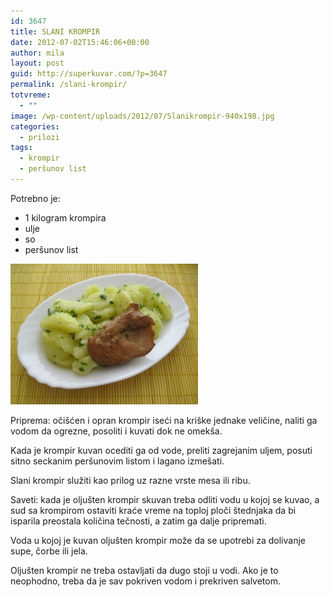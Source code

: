 ```yaml
---
id: 3647
title: SLANI KROMPIR
date: 2012-07-02T15:46:06+00:00
author: mila
layout: post
guid: http://superkuvar.com/?p=3647
permalink: /slani-krompir/
totvreme:
  - ""
image: /wp-content/uploads/2012/07/Slanikrompir-940x198.jpg
categories:
  - prilozi
tags:
  - krompir
  - peršunov list
---
```

Potrebno je:

  * 1 kilogram krompira
  * ulje
  * so
  * peršunov list

<img class="alignnone size-medium wp-image-3648" title="Slanikrompir" src="/wp-content/uploads/2012/07/Slanikrompir-e1341243864452-300x225.jpg" alt="" width="300" height="225" /> 

Priprema: očišćen i opran krompir iseći na kriške jednake veličine, naliti ga vodom da ogrezne, posoliti i kuvati dok ne omekša.

Kada je krompir kuvan ocediti ga od vode, preliti zagrejanim uljem, posuti sitno seckanim peršunovim listom i lagano izmešati.

Slani krompir služiti kao prilog uz razne vrste mesa ili ribu.

Saveti: kada je oljušten krompir skuvan treba odliti vodu u kojoj se kuvao, a sud sa krompirom ostaviti kraće vreme na toploj ploči štednjaka da bi isparila preostala količina tečnosti, a zatim ga dalje pripremati.

Voda u kojoj je kuvan oljušten krompir može da se upotrebi za dolivanje supe, čorbe ili jela.

Oljušten krompir ne treba ostavljati da dugo stoji u vodi. Ako je to neophodno, treba da je sav pokriven vodom i prekriven salvetom.

&nbsp;